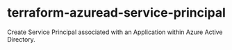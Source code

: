 # terraform-azuread-service-principal
Create Service Principal associated with an Application within Azure Active Directory.

